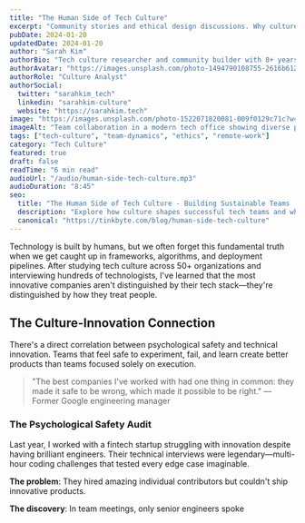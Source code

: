 ```yaml
---
title: "The Human Side of Tech Culture"
excerpt: "Community stories and ethical design discussions. Why culture matters more than code in successful product development and sustainable tech teams."
pubDate: 2024-01-20
updatedDate: 2024-01-20
author: "Sarah Kim"
authorBio: "Tech culture researcher and community builder with 8+ years studying organizational dynamics in technology companies."
authorAvatar: "https://images.unsplash.com/photo-1494790108755-2616b612b47c?w=100&h=100&fit=crop&crop=face"
authorRole: "Culture Analyst"
authorSocial:
  twitter: "sarahkim_tech"
  linkedin: "sarahkim-culture"
  website: "https://sarahkim.tech"
image: "https://images.unsplash.com/photo-1522071820081-009f0129c71c?w=1200&h=630&fit=crop&crop=edges"
imageAlt: "Team collaboration in a modern tech office showing diverse professionals working together"
tags: ["tech-culture", "team-dynamics", "ethics", "remote-work"]
category: "Tech Culture"
featured: true
draft: false
readTime: "6 min read"
audioUrl: "/audio/human-side-tech-culture.mp3"
audioDuration: "8:45"
seo:
  title: "The Human Side of Tech Culture - Building Sustainable Teams | TinkByte"
  description: "Explore how culture shapes successful tech teams and why human-centered approaches matter more than code quality in building innovative products."
  canonical: "https://tinkbyte.com/blog/human-side-tech-culture"
---
```


Technology is built by humans, but we often forget this fundamental truth when we get caught up in frameworks, algorithms, and deployment pipelines. After studying tech culture across 50+ organizations and interviewing hundreds of technologists, I've learned that the most innovative companies aren't distinguished by their tech stack—they're distinguished by how they treat people.

## The Culture-Innovation Connection

There's a direct correlation between psychological safety and technical innovation. Teams that feel safe to experiment, fail, and learn create better products than teams focused solely on execution.

> "The best companies I've worked with had one thing in common: they made it safe to be wrong, which made it possible to be right." — Former Google engineering manager

### The Psychological Safety Audit

Last year, I worked with a fintech startup struggling with innovation despite having brilliant engineers. Their technical interviews were legendary—multi-hour coding challenges that tested every edge case imaginable.

**The problem**: They hired amazing individual contributors but couldn't ship innovative products.

**The discovery**: In team meetings, only senior engineers spoke